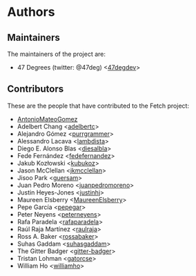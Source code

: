 # Authors

## Maintainers

The maintainers of the project are:

* 47 Degrees (twitter: @47deg) <[47degdev](https://github.com/47degdev)>

## Contributors

These are the people that have contributed to the Fetch project:

* [AntonioMateoGomez](https://github.com/AntonioMateoGomez)
* Adelbert Chang <[adelbertc](https://github.com/adelbertc)>
* Alejandro Gómez <[purrgrammer](https://github.com/purrgrammer)>
* Alessandro Lacava <[lambdista](https://github.com/lambdista)>
* Diego E. Alonso Blas <[diesalbla](https://github.com/diesalbla)>
* Fede Fernández <[fedefernandez](https://github.com/fedefernandez)>
* Jakub Kozłowski <[kubukoz](https://github.com/kubukoz)>
* Jason McClellan <[jkmcclellan](https://github.com/jkmcclellan)>
* Jisoo Park <[guersam](https://github.com/guersam)>
* Juan Pedro Moreno <[juanpedromoreno](https://github.com/juanpedromoreno)>
* Justin Heyes-Jones <[justinhj](https://github.com/justinhj)>
* Maureen Elsberry  <[MaureenElsberry](https://github.com/MaureenElsberry)>
* Pepe García <[pepegar](https://github.com/pepegar)>
* Peter Neyens <[peterneyens](https://github.com/peterneyens)>
* Rafa Paradela <[rafaparadela](https://github.com/rafaparadela)>
* Raúl Raja Martínez <[raulraja](https://github.com/raulraja)>
* Ross A. Baker <[rossabaker](https://github.com/rossabaker)>
* Suhas Gaddam <[suhasgaddam](https://github.com/suhasgaddam)>
* The Gitter Badger <[gitter-badger](https://github.com/gitter-badger)>
* Tristan Lohman <[gatorcse](https://github.com/gatorcse)>
* William Ho <[williamho](https://github.com/williamho)>
